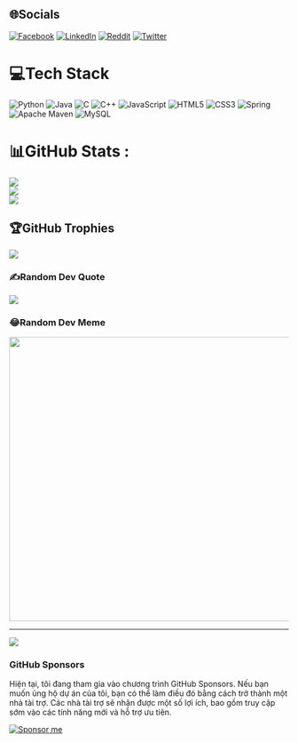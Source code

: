 
## 🌐Socials
[![Facebook](https://img.shields.io/badge/Facebook-%231877F2.svg?logo=Facebook&logoColor=white)](https://facebook.com/https://www.facebook.com/jules.verne.7399786) [![LinkedIn](https://img.shields.io/badge/LinkedIn-%230077B5.svg?logo=linkedin&logoColor=white)](https://linkedin.com/in/https://www.linkedin.com/in/h%C6%B0ng-l%C3%AA-v%C4%83n-774328260/) [![Reddit](https://img.shields.io/badge/Reddit-%23FF4500.svg?logo=Reddit&logoColor=white)](https://reddit.com/user/https://www.reddit.com/user/neit04/) [![Twitter](https://img.shields.io/badge/Twitter-%231DA1F2.svg?logo=Twitter&logoColor=white)](https://twitter.com/https://www.reddit.com/user/neit04/) 

# 💻Tech Stack
![Python](https://img.shields.io/badge/python-3670A0?style=for-the-badge&logo=python&logoColor=ffdd54) ![Java](https://img.shields.io/badge/java-%23ED8B00.svg?style=for-the-badge&logo=java&logoColor=white) ![C](https://img.shields.io/badge/c-%2300599C.svg?style=for-the-badge&logo=c&logoColor=white) ![C++](https://img.shields.io/badge/c++-%2300599C.svg?style=for-the-badge&logo=c%2B%2B&logoColor=white) ![JavaScript](https://img.shields.io/badge/javascript-%23323330.svg?style=for-the-badge&logo=javascript&logoColor=%23F7DF1E) ![HTML5](https://img.shields.io/badge/html5-%23E34F26.svg?style=for-the-badge&logo=html5&logoColor=white) ![CSS3](https://img.shields.io/badge/css3-%231572B6.svg?style=for-the-badge&logo=css3&logoColor=white) ![Spring](https://img.shields.io/badge/spring-%236DB33F.svg?style=for-the-badge&logo=spring&logoColor=white) ![Apache Maven](https://img.shields.io/badge/Apache%20Maven-C71A36?style=for-the-badge&logo=Apache%20Maven&logoColor=white) ![MySQL](https://img.shields.io/badge/mysql-%2300f.svg?style=for-the-badge&logo=mysql&logoColor=white)
# 📊GitHub Stats :
![](https://github-readme-stats.vercel.app/api?username=hungneit&theme=dark&hide_border=true&include_all_commits=false&count_private=false)<br/>
![](https://github-readme-streak-stats.herokuapp.com/?user=hungneit&theme=dark&hide_border=true)<br/>
![](https://github-readme-stats.vercel.app/api/top-langs/?username=hungneit&theme=dark&hide_border=true&include_all_commits=false&count_private=false&layout=compact)

## 🏆GitHub Trophies
![](https://github-trophies.vercel.app/?username=hungneit&theme=monokai&no-frame=false&no-bg=false&margin-w=4)

### ✍️Random Dev Quote
![](https://quotes-github-readme.vercel.app/api?type=horizontal&theme=radical)

### 😂Random Dev Meme
<img src="https://random-memer.herokuapp.com/" width="512px"/>

---
[![](https://visitcount.itsvg.in/api?id=hungneit&icon=0&color=0)](https://visitcount.itsvg.in)
### GitHub Sponsors

Hiện tại, tôi đang tham gia vào chương trình GitHub Sponsors. Nếu bạn muốn ủng hộ dự án của tôi, bạn có thể làm điều đó bằng cách trở thành một nhà tài trợ. Các nhà tài trợ sẽ nhận được một số lợi ích, bao gồm truy cập sớm vào các tính năng mới và hỗ trợ ưu tiên.

[![Sponsor me](https://img.shields.io/badge/Sponsor-me-blue)](https://github.com/sponsors/your_username)

